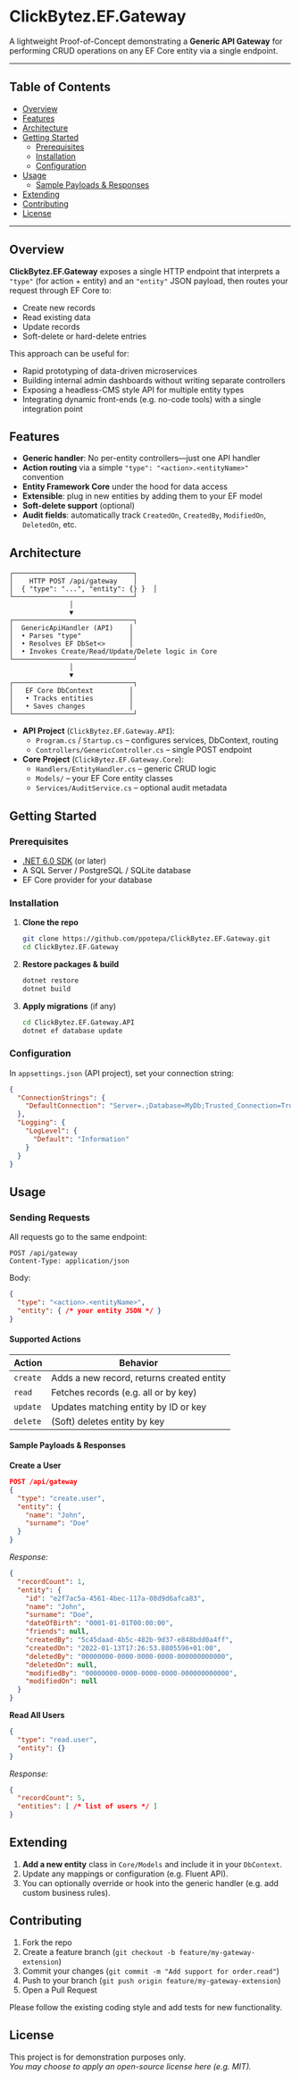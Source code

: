 # ClickBytez.EF.Gateway

A lightweight Proof-of-Concept demonstrating a **Generic API Gateway** for performing CRUD operations on any EF Core entity via a single endpoint.

---

## Table of Contents

- [Overview](#overview)  
- [Features](#features)  
- [Architecture](#architecture)  
- [Getting Started](#getting-started)  
  - [Prerequisites](#prerequisites)  
  - [Installation](#installation)  
  - [Configuration](#configuration)  
- [Usage](#usage)  
  - [Sample Payloads & Responses](#sample-payloads--responses)  
- [Extending](#extending)  
- [Contributing](#contributing)  
- [License](#license)  

---

## Overview

**ClickBytez.EF.Gateway** exposes a single HTTP endpoint that interprets a `"type"` (for action + entity) and an `"entity"` JSON payload, then routes your request through EF Core to:

- Create new records  
- Read existing data  
- Update records  
- Soft-delete or hard-delete entries  

This approach can be useful for:

- Rapid prototyping of data-driven microservices  
- Building internal admin dashboards without writing separate controllers  
- Exposing a headless-CMS style API for multiple entity types  
- Integrating dynamic front-ends (e.g. no-code tools) with a single integration point  

## Features

- **Generic handler**: No per-entity controllers—just one API handler  
- **Action routing** via a simple `"type": "<action>.<entityName>"` convention  
- **Entity Framework Core** under the hood for data access  
- **Extensible**: plug in new entities by adding them to your EF model  
- **Soft-delete support** (optional)  
- **Audit fields**: automatically track `CreatedOn`, `CreatedBy`, `ModifiedOn`, `DeletedOn`, etc.  

## Architecture

```
┌──────────────────────────────┐
│    HTTP POST /api/gateway    │
│  { "type": "...", "entity": {} }  │
└──────────────────────────────┘
               │
               ▼
┌──────────────────────────────┐
│  GenericApiHandler (API)    │
│  • Parses "type"            │
│  • Resolves EF DbSet<>      │
│  • Invokes Create/Read/Update/Delete logic in Core  
└──────────────────────────────┘
               │
               ▼
┌──────────────────────────────┐
│   EF Core DbContext         │
│   • Tracks entities         │
│   • Saves changes           │
└──────────────────────────────┘
```

- **API Project** (`ClickBytez.EF.Gateway.API`):  
  - `Program.cs` / `Startup.cs` – configures services, DbContext, routing  
  - `Controllers/GenericController.cs` – single POST endpoint  
- **Core Project** (`ClickBytez.EF.Gateway.Core`):  
  - `Handlers/EntityHandler.cs` – generic CRUD logic  
  - `Models/` – your EF Core entity classes  
  - `Services/AuditService.cs` – optional audit metadata  

## Getting Started

### Prerequisites

- [.NET 6.0 SDK](https://dotnet.microsoft.com/download) (or later)  
- A SQL Server / PostgreSQL / SQLite database  
- EF Core provider for your database  

### Installation

1. **Clone the repo**  
   ```bash
   git clone https://github.com/ppotepa/ClickBytez.EF.Gateway.git
   cd ClickBytez.EF.Gateway
   ```

2. **Restore packages & build**  
   ```bash
   dotnet restore
   dotnet build
   ```

3. **Apply migrations** (if any)  
   ```bash
   cd ClickBytez.EF.Gateway.API
   dotnet ef database update
   ```

### Configuration

In `appsettings.json` (API project), set your connection string:

```json
{
  "ConnectionStrings": {
    "DefaultConnection": "Server=.;Database=MyDb;Trusted_Connection=True;"
  },
  "Logging": {
    "LogLevel": {
      "Default": "Information"
    }
  }
}
```

## Usage

### Sending Requests

All requests go to the same endpoint:

```
POST /api/gateway
Content-Type: application/json
```

Body:

```json
{
  "type": "<action>.<entityName>",
  "entity": { /* your entity JSON */ }
}
```

#### Supported Actions

| Action   | Behavior                                   |
| -------- | ------------------------------------------ |
| `create` | Adds a new record, returns created entity  |
| `read`   | Fetches records (e.g. all or by key)       |
| `update` | Updates matching entity by ID or key       |
| `delete` | (Soft) deletes entity by key               |

#### Sample Payloads & Responses

**Create a User**

```json
POST /api/gateway
{
  "type": "create.user",
  "entity": {
    "name": "John",
    "surname": "Doe"
  }
}
```

_Response:_

```json
{
  "recordCount": 1,
  "entity": {
    "id": "e2f7ac5a-4561-4bec-117a-08d9d6afca83",
    "name": "John",
    "surname": "Doe",
    "dateOfBirth": "0001-01-01T00:00:00",
    "friends": null,
    "createdBy": "5c45daad-4b5c-482b-9d37-e848bdd0a4ff",
    "createdOn": "2022-01-13T17:26:53.8805596+01:00",
    "deletedBy": "00000000-0000-0000-0000-000000000000",
    "deletedOn": null,
    "modifiedBy": "00000000-0000-0000-0000-000000000000",
    "modifiedOn": null
  }
}
```

**Read All Users**

```json
{
  "type": "read.user",
  "entity": {}
}
```

_Response:_

```json
{
  "recordCount": 5,
  "entities": [ /* list of users */ ]
}
```

## Extending

1. **Add a new entity** class in `Core/Models` and include it in your `DbContext`.  
2. Update any mappings or configuration (e.g. Fluent API).  
3. You can optionally override or hook into the generic handler (e.g. add custom business rules).  

## Contributing

1. Fork the repo  
2. Create a feature branch (`git checkout -b feature/my-gateway-extension`)  
3. Commit your changes (`git commit -m "Add support for order.read"`)  
4. Push to your branch (`git push origin feature/my-gateway-extension`)  
5. Open a Pull Request  

Please follow the existing coding style and add tests for new functionality.

## License

This project is for demonstration purposes only.  
_You may choose to apply an open-source license here (e.g. MIT)._
